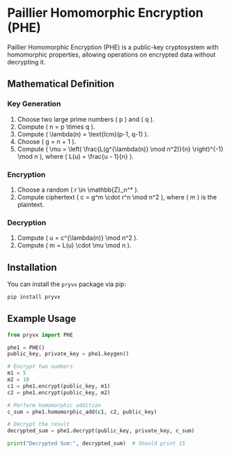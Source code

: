 # Paillier Homomorphic Encryption (PHE)

Paillier Homomorphic Encryption (PHE) is a public-key cryptosystem with homomorphic properties, allowing operations on encrypted data without decrypting it.

## Mathematical Definition

### Key Generation
1. Choose two large prime numbers \( p \) and \( q \).
2. Compute \( n = p \times q \).
3. Compute \( \lambda(n) = \text{lcm}(p-1, q-1) \).
4. Choose \( g = n + 1 \).
5. Compute \( \mu = \left( \frac{L(g^{\lambda(n)} \mod n^2)}{n} \right)^{-1} \mod n \), where \( L(u) = \frac{u - 1}{n} \).

### Encryption
1. Choose a random \( r \in \mathbb{Z}_n^* \).
2. Compute ciphertext \( c = g^m \cdot r^n \mod n^2 \), where \( m \) is the plaintext.

### Decryption
1. Compute \( u = c^{\lambda(n)} \mod n^2 \).
2. Compute \( m = L(u) \cdot \mu \mod n \).

## Installation

You can install the `pryvx` package via pip:

```sh
pip install pryvx
```

## Example Usage

```python
from pryvx import PHE

phe1 = PHE()
public_key, private_key = phe1.keygen()

# Encrypt two numbers
m1 = 5
m2 = 10
c1 = phe1.encrypt(public_key, m1)
c2 = phe1.encrypt(public_key, m2)

# Perform homomorphic addition
c_sum = phe1.homomorphic_add(c1, c2, public_key)

# Decrypt the result
decrypted_sum = phe1.decrypt(public_key, private_key, c_sum)

print("Decrypted Sum:", decrypted_sum)  # Should print 15
